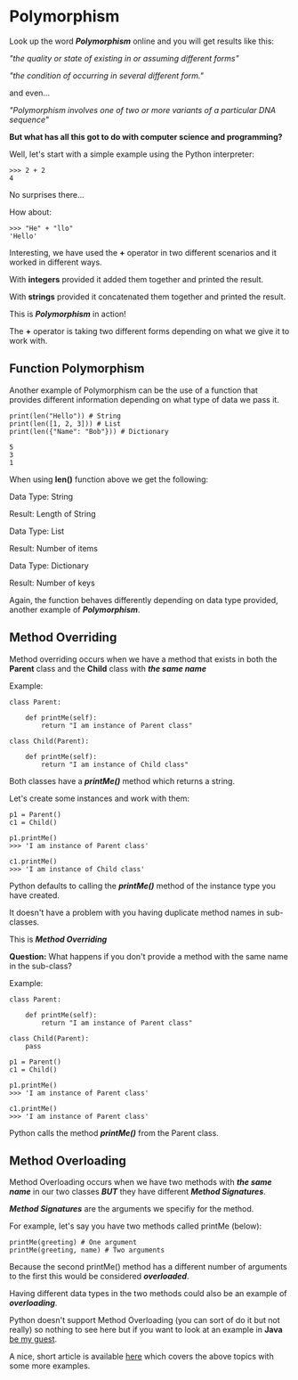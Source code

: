 # Polymorphism
Look up the word ***Polymorphism*** online and you will get results like this:

*"the quality or state of existing in or assuming different forms"*

*"the condition of occurring in several different form."*

and even...

*"Polymorphism involves one of two or more variants of a particular DNA sequence"*

**But what has all this got to do with computer science and programming?**

Well, let's start with a simple example using the Python interpreter:

```
>>> 2 + 2
4
```
No surprises there...

How about:

```
>>> "He" + "llo"
'Hello'
```
Interesting, we have used the **+** operator in two different scenarios and it worked in different ways. 

With **integers** provided it added them together and printed the result.

With **strings** provided it concatenated them together and printed the result.

This is ***Polymorphism*** in action!

The **+** operator is taking two different forms depending on what we give it to work with.


## Function Polymorphism
Another example of Polymorphism can be the use of a function that provides different information depending on what type of data we pass it.

```
print(len("Hello")) # String
print(len([1, 2, 3])) # List
print(len({"Name": "Bob"})) # Dictionary

5
3
1
```
When using **len()** function above we get the following:

Data Type: String

Result: Length of String

Data Type: List

Result: Number of items

Data Type: Dictionary

Result: Number of keys

Again, the function behaves differently depending on data type provided, another example of ***Polymorphism***.


## Method Overriding
Method overriding occurs when we have a method that exists in both the **Parent** class and the **Child** class with ***the same name***

Example:
```
class Parent:
    
    def printMe(self):
        return "I am instance of Parent class"

class Child(Parent):

    def printMe(self):
        return "I am instance of Child class"
```
Both classes have a ***printMe()*** method which returns a string.

Let's create some instances and work with them:

```
p1 = Parent()
c1 = Child()

p1.printMe()
>>> 'I am instance of Parent class'

c1.printMe()
>>> 'I am instance of Child class'
```

Python defaults to calling the ***printMe()*** method of the instance type you have created.

It doesn't have a problem with you having duplicate method names in sub-classes.

This is ***Method Overriding***

**Question:** What happens if you don't provide a method with the same name in the sub-class?

Example:

```
class Parent:
    
    def printMe(self):
        return "I am instance of Parent class"

class Child(Parent):
    pass
```

```
p1 = Parent()
c1 = Child()

p1.printMe()
>>> 'I am instance of Parent class'

c1.printMe()
>>> 'I am instance of Parent class'
```
Python calls the method ***printMe()*** from the Parent class.

## Method Overloading
Method Overloading occurs when we have two methods with ***the same name*** in our two classes ***BUT*** they have different ***Method Signatures***.

***Method Signatures*** are the arguments we specifiy for the method.

For example, let's say you have two methods called printMe (below):

```
printMe(greeting) # One argument
printMe(greeting, name) # Two arguments
```

Because the second printMe() method has a different number of arguments to the first this would be considered ***overloaded***.

Having different data types in the two methods could also be an example of ***overloading***.

Python doesn't support Method Overloading (you can sort of do it but not really) so nothing to see here but if you want to look at an example in **Java** [be my guest](https://www.javatpoint.com/method-overloading-in-java).

A nice, short article is available [here](https://www.programiz.com/python-programming/polymorphism) which covers the above topics with some more examples.